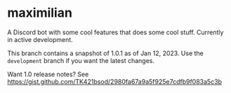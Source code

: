 # maximilian

A Discord bot with some cool features that does some cool stuff.
Currently in active development.

This branch contains a snapshot of 1.0.1 as of Jan 12, 2023.
Use the `development` branch if you want the latest changes.

Want 1.0 release notes?
See https://gist.github.com/TK421bsod/2980fa67a9a5f925e7cdfb9f083a5c3b
